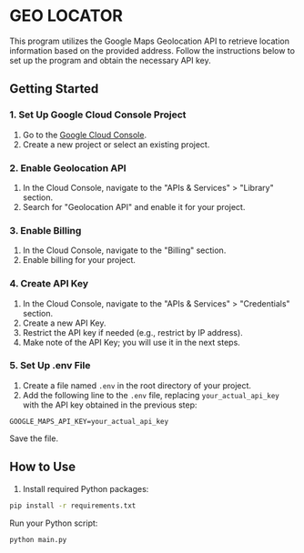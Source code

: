 # GEO LOCATOR

This program utilizes the Google Maps Geolocation API to retrieve location information based on the provided address. Follow the instructions below to set up the program and obtain the necessary API key.

## Getting Started

### 1. Set Up Google Cloud Console Project

1. Go to the [Google Cloud Console](https://console.cloud.google.com/).
2. Create a new project or select an existing project.

### 2. Enable Geolocation API

1. In the Cloud Console, navigate to the "APIs & Services" > "Library" section.
2. Search for "Geolocation API" and enable it for your project.

### 3. Enable Billing

1. In the Cloud Console, navigate to the "Billing" section.
2. Enable billing for your project.

### 4. Create API Key

1. In the Cloud Console, navigate to the "APIs & Services" > "Credentials" section.
2. Create a new API Key.
3. Restrict the API key if needed (e.g., restrict by IP address).
4. Make note of the API Key; you will use it in the next steps.

### 5. Set Up .env File

1. Create a file named `.env` in the root directory of your project.
2. Add the following line to the `.env` file, replacing `your_actual_api_key` with the API key obtained in the previous step:

```
GOOGLE_MAPS_API_KEY=your_actual_api_key
```

Save the file.

## How to Use

1. Install required Python packages:

```bash
pip install -r requirements.txt
```
Run your Python script:

```bash
python main.py
```